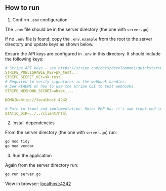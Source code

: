 #

## How to run

1. Confirm `.env` configuration

The `.env` file should be in the server directory (the one with `server.go`)

If no `.env` file is found, copy the `.env.example` from the root to the server directory
and update keys as shown below.

Ensure the API keys are configured in `.env` in this directory. It should
include the following keys:

```yaml
# Stripe API keys - see https://stripe.com/docs/development/quickstart#api-keys
STRIPE_PUBLISHABLE_KEY=pk_test...
STRIPE_SECRET_KEY=sk_test...
# Required to verify signatures in the webhook handler.
# See README on how to use the Stripe CLI to test webhooks
STRIPE_WEBHOOK_SECRET=whsec_...

DOMAIN=http://localhost:4242

# Path to front-end implementation. Note: PHP has it's own front end implementation.
STATIC_DIR=../../client/html
```

2. Install dependencies

From the server directory (the one with `server.go`) run:

```sh
go mod tidy
go mod vendor
```

3. Run the application

Again from the server directory run:

```sh
go run server.go
```

View in browser: [localhost:4242](http://localhost:4242)
